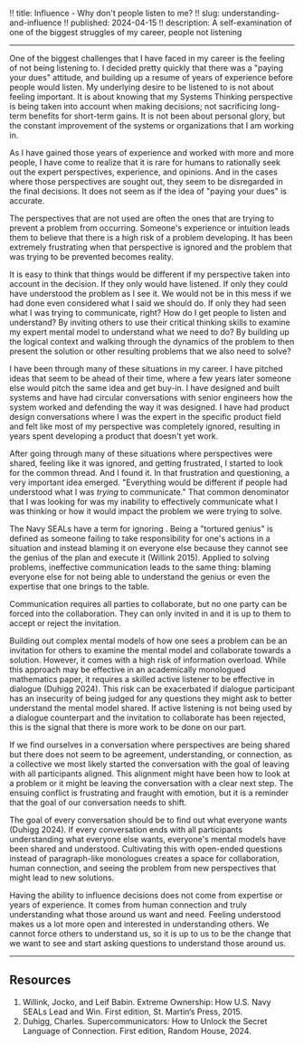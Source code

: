 !! title: Influence - Why don't people listen to me?
!! slug: understanding-and-influence
!! published: 2024-04-15
!! description: A self-examination of one of the biggest struggles of my career, people not listening

---

One of the biggest challenges that I have faced in my career is the feeling of not being listening
to. I decided pretty quickly that there was a "paying your dues" attitude, and building up a resume
of years of experience before people would listen. My underlying desire to be listened to is not
about feeling important. It is about knowing that my Systems Thinking perspective is being taken
into account when making decisions; not sacrificing long-term benefits for short-term gains. It is
not been about personal glory, but the constant improvement of the systems or organizations that I
am working in. 

As I have gained those years of experience and worked with more and more people, I have come to
realize that it is rare for humans to rationally seek out the expert perspectives, experience, and
opinions. And in the cases where those perspectives are sought out, they seem to be disregarded in
the final decisions. It does not seem as if the idea of "paying your dues" is accurate.

The perspectives that are not used are often the ones that are trying to prevent a problem from
occurring. Someone's experience or intuition leads them to believe that there is a high risk of a
problem developing. It has been extremely frustrating when that perspective is ignored and the
problem that was trying to be prevented becomes reality.

It is easy to think that things would be different if my perspective taken into account in the
decision. If they only would have listened. If only they could have understood the problem as I see
it. We would not be in this mess if we had done even considered what I said we should do. If only
they had seen what I was trying to communicate, right? How do I get people to listen and understand?
By inviting others to use their critical thinking skills to examine my expert mental model to
understand what we need to do? By building up the logical context and walking through the dynamics
of the problem to then present the solution or other resulting problems that we also need to solve? 

I have been through many of these situations in my career. I have pitched ideas that seem to be
ahead of their time, where a few years later someone else would pitch the same idea and get buy-in.
I have designed and built systems and have had circular conversations with senior engineers how the
system worked and defending the way it was designed. I have had product design conversations where I
was the expert in the specific product field and felt like most of my perspective was completely
ignored, resulting in years spent developing a product that doesn't yet work.

After going through many of these situations where perspectives were shared, feeling like it was
ignored, and getting frustrated, I started to look for the common thread. And I found it. In that
frustration and questioning, a very important idea emerged. "Everything would be different if people
had understood what I was _trying_ to communicate." That common denominator that I was looking for
was my inability to effectively communicate what I was thinking or how it would impact the problem
we were trying to solve.

The Navy SEALs have a term for ignoring . Being a "tortured genius" is defined as someone failing to
take responsibility for one's actions in a situation and instead blaming it on everyone else because
they cannot see the genius of the plan and execute it (Willink 2015). Applied to solving problems,
ineffective communication leads to the same thing: blaming everyone else for not being able to
understand the genius or even the expertise that one brings to the table. 

Communication requires all parties to collaborate, but no one party can be forced into the
collaboration. They can only invited in and it is up to them to accept or reject the invitation. 

Building out complex mental models of how one sees a problem can be an invitation for others to
examine the mental model and collaborate towards a solution. However, it comes with a high risk of
information overload. While this approach may be effective in an academically monologued mathematics
paper, it requires a skilled active listener to be effective in dialogue (Duhigg 2024). This risk
can be exacerbated if dialogue participant has an insecurity of being judged for any questions they
might ask to better understand the mental model shared. If active listening is not being used by a
dialogue counterpart and the invitation to collaborate has been rejected, this is the signal that
there is more work to be done on our part. 

If we find ourselves in a conversation where perspectives are being shared but there does not seem
to be agreement, understanding, or connection, as a collective we most likely started the
conversation with the goal of leaving with all participants aligned. This alignment might have been
how to look at a problem or it might be leaving the conversation with a clear next step. The ensuing
conflict is frustrating and fraught with emotion, but it is a reminder that the goal of our
conversation needs to shift.

The goal of every conversation should be to find out what everyone wants (Duhigg 2024). If every
conversation ends with all participants understanding what everyone else wants, everyone's mental
models have been shared and understood. Cultivating this with open-ended questions instead of
paragraph-like monologues creates a space for collaboration, human connection, and seeing the
problem from new perspectives that might lead to new solutions.

Having the ability to influence decisions does not come from expertise or years of experience. It
comes from human connection and truly understanding what those around us want and need. Feeling
understood makes us a lot more open and interested in understanding others. We cannot force others
to understand us, so it is up to us to be the change that we want to see and start asking questions
to understand those around us.

---

## Resources

1. Willink, Jocko, and Leif Babin. Extreme Ownership: How U.S. Navy SEALs Lead and Win. First edition, St. Martin’s Press, 2015.
2. Duhigg, Charles. Supercommunicators: How to Unlock the Secret Language of Connection. First edition, Random House, 2024.
